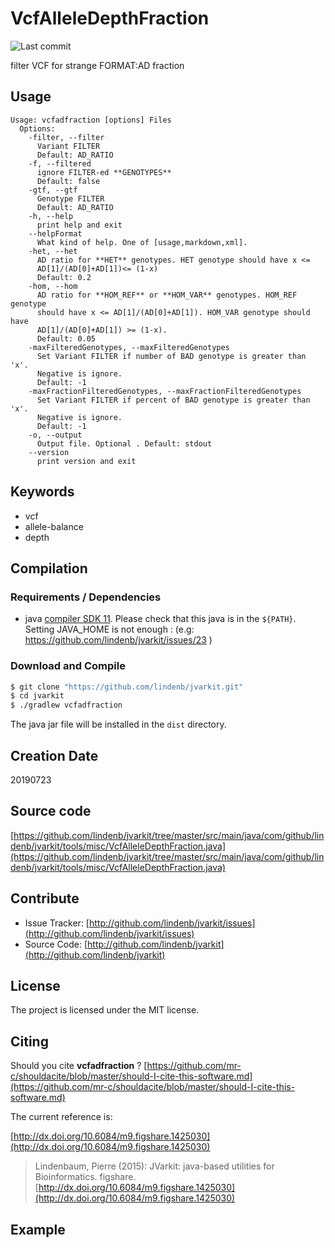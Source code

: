 # VcfAlleleDepthFraction

![Last commit](https://img.shields.io/github/last-commit/lindenb/jvarkit.png)

filter VCF for strange FORMAT:AD fraction


## Usage

```
Usage: vcfadfraction [options] Files
  Options:
    -filter, --filter
      Variant FILTER
      Default: AD_RATIO
    -f, --filtered
      ignore FILTER-ed **GENOTYPES**
      Default: false
    -gtf, --gtf
      Genotype FILTER
      Default: AD_RATIO
    -h, --help
      print help and exit
    --helpFormat
      What kind of help. One of [usage,markdown,xml].
    -het, --het
      AD ratio for **HET** genotypes. HET genotype should have x <= 
      AD[1]/(AD[0]+AD[1])<= (1-x)
      Default: 0.2
    -hom, --hom
      AD ratio for **HOM_REF** or **HOM_VAR** genotypes. HOM_REF genotype 
      should have x <= AD[1]/(AD[0]+AD[1]). HOM_VAR genotype should have  
      AD[1]/(AD[0]+AD[1]) >= (1-x).
      Default: 0.05
    -maxFilteredGenotypes, --maxFilteredGenotypes
      Set Variant FILTER if number of BAD genotype is greater than 'x'. 
      Negative is ignore.
      Default: -1
    -maxFractionFilteredGenotypes, --maxFractionFilteredGenotypes
      Set Variant FILTER if percent of BAD genotype is greater than 'x'. 
      Negative is ignore.
      Default: -1
    -o, --output
      Output file. Optional . Default: stdout
    --version
      print version and exit

```


## Keywords

 * vcf
 * allele-balance
 * depth


## Compilation

### Requirements / Dependencies

* java [compiler SDK 11](https://jdk.java.net/11/). Please check that this java is in the `${PATH}`. Setting JAVA_HOME is not enough : (e.g: https://github.com/lindenb/jvarkit/issues/23 )


### Download and Compile

```bash
$ git clone "https://github.com/lindenb/jvarkit.git"
$ cd jvarkit
$ ./gradlew vcfadfraction
```

The java jar file will be installed in the `dist` directory.


## Creation Date

20190723

## Source code 

[https://github.com/lindenb/jvarkit/tree/master/src/main/java/com/github/lindenb/jvarkit/tools/misc/VcfAlleleDepthFraction.java](https://github.com/lindenb/jvarkit/tree/master/src/main/java/com/github/lindenb/jvarkit/tools/misc/VcfAlleleDepthFraction.java)


## Contribute

- Issue Tracker: [http://github.com/lindenb/jvarkit/issues](http://github.com/lindenb/jvarkit/issues)
- Source Code: [http://github.com/lindenb/jvarkit](http://github.com/lindenb/jvarkit)

## License

The project is licensed under the MIT license.

## Citing

Should you cite **vcfadfraction** ? [https://github.com/mr-c/shouldacite/blob/master/should-I-cite-this-software.md](https://github.com/mr-c/shouldacite/blob/master/should-I-cite-this-software.md)

The current reference is:

[http://dx.doi.org/10.6084/m9.figshare.1425030](http://dx.doi.org/10.6084/m9.figshare.1425030)

> Lindenbaum, Pierre (2015): JVarkit: java-based utilities for Bioinformatics. figshare.
> [http://dx.doi.org/10.6084/m9.figshare.1425030](http://dx.doi.org/10.6084/m9.figshare.1425030)


## Example


